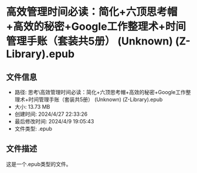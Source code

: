 ﻿# 高效管理时间必读：简化+六顶思考帽+高效的秘密+Google工作整理术+时间管理手账（套装共5册） (Unknown) (Z-Library).epub

## 文件信息
- 路径: 思考\高效管理时间必读：简化+六顶思考帽+高效的秘密+Google工作整理术+时间管理手账（套装共5册） (Unknown) (Z-Library).epub
- 大小: 13.73 MB
- 创建时间: 2024/4/27 22:33:26
- 最后修改时间: 2024/4/9 19:05:43
- 文件类型: .epub

## 文件描述
这是一个.epub类型的文件。


